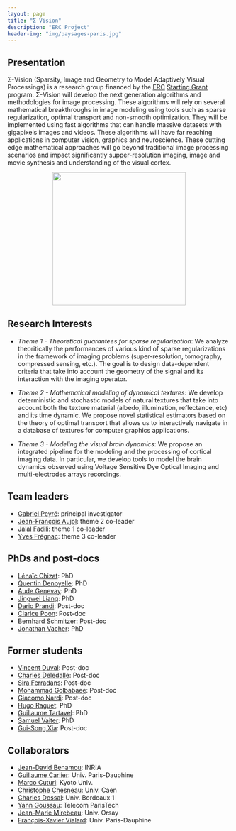 ```yaml
---
layout: page
title: "Σ-Vision"
description: "ERC Project"
header-img: "img/paysages-paris.jpg"
---
```



Presentation
-------------------
Σ-Vision (Sparsity, Image and Geometry to Model Adaptively Visual Processings) is a research group financed by the [ERC](http://erc.europa.eu/) [Starting Grant](http://erc.europa.eu/starting-grants) program. Σ-Vision will develop the next generation algorithms and methodologies for image processing. These algorithms will rely on several mathematical breakthroughs in image modeling using tools such as sparse regularization, optimal transport and non-smooth optimization. They will be implemented using fast algorithms that can handle massive datasets with gigapixels images and videos. These algorithms will have far reaching applications in computer vision, graphics and neuroscience. These cutting edge mathematical approaches will go beyond traditional image processing scenarios and impact significantly supper-resolution imaging, image and movie synthesis and understanding of the visual cortex.

<div align="middle">
<img src="../img/sigma-vision-logo-small.jpg" width="300" align="middle"/>
</div>

Research Interests
-------------------

* _Theme 1 - Theoretical guarantees for sparse regularization_: We analyze theoritically the performances of various kind of sparse regularizations in the framework of imaging problems (super-resolution, tomography, compressed sensing, etc.). The goal is to design data-dependent criteria that take into account the geometry of the signal and its interaction with the imaging operator.

* _Theme 2 - Mathematical modeling of dynamical textures_: We develop deterministic and stochastic models of natural textures that take into account both the texture material (albedo, illumination, reflectance, etc) and its time dynamic. We propose novel statistical estimators based on the theory of optimal transport that allows us to interactively navigate in a database of textures for computer graphics applications.

* _Theme 3 - Modeling the visual brain dynamics_: We propose an integrated pipeline for the modeling and the processing of cortical imaging data. In particular, we develop tools to model the brain dynamics observed using Voltage Sensitive Dye Optical Imaging and multi-electrodes arrays recordings.


Team leaders
-------------------

* [Gabriel Peyré](http://www.ceremade.dauphine.fr/~peyre/): principal investigator
* [Jean-François Aujol](http://www.math.u-bordeaux1.fr/~jaujol/): theme 2 co-leader
* [Jalal Fadili](http://www.greyc.ensicaen.fr/~jfadili/): theme 1 co-leader
* [Yves Frégnac](http://www.unic.cnrs-gif.fr/people/Yves_Fr%C3%A9gnac/): theme 3 co-leader

PhDs and post-docs
-------------------

* [Lénaïc Chizat](https://www.ceremade.dauphine.fr/~chizat/): PhD
* [Quentin Denoyelle](https://www.ceremade.dauphine.fr/~denoyelle/): PhD
* [Aude Genevay](https://www.ceremade.dauphine.fr/~genevay/): PhD
* [Jingwei Liang](https://www.greyc.fr/user/400): PhD
* [Dario Prandi](http://darioprandi.com/): Post-doc
* [Clarice Poon](http://www.damtp.cam.ac.uk/user/cmhsp2/): Post-doc
* [Bernhard Schmitzer](https://www.ceremade.dauphine.fr/~schmitzer/): Post-doc
* [Jonathan Vacher](https://www.ceremade.dauphine.fr/~vacher/): PhD

Former students
-------------------

* [Vincent Duval](https://www.ceremade.dauphine.fr/~vduval/): Post-doc
* [Charles Deledalle](http://www.ceremade.dauphine.fr/~deledall/): Post-doc
* [Sira Ferradans](http://www.gpi.upf.edu/static/sira/Sira_Ferradans/Me.html): Post-doc
* [Mohammad Golbabaee](http://people.epfl.ch/mohammad.golbabaei/): Post-doc
* [Giacomo Nardi](http://www.ceremade.dauphine.fr/~nardi/): Post-doc
* [Hugo Raguet](http://www.ceremade.dauphine.fr/~raguet/): PhD
* [Guillaume Tartavel](http://perso.telecom-paristech.fr/~tartavel/): PhD
* [Samuel Vaiter](http://www.ceremade.dauphine.fr/~vaiter/): PhD
* [Gui-Song Xia](http://perso.telecom-paristech.fr/~xia/): Post-doc

Collaborators
-------------------

* [Jean-David Benamou](https://who.rocq.inria.fr/Jean-David.Benamou/): INRIA
* [Guillaume Carlier](https://www.ceremade.dauphine.fr/~carlier/): Univ. Paris-Dauphine
* [Marco Cuturi](http://www.iip.ist.i.kyoto-u.ac.jp/member/cuturi/): Kyoto Univ.
* [Christophe Chesneau](http://www.math.unicaen.fr/~chesneau/): Univ. Caen
* [Charles Dossal](http://www.math.u-bordeaux.fr/~dossal/): Univ. Bordeaux 1
* [Yann Goussau](http://perso.telecom-paristech.fr/~gousseau/): Telecom ParisTech
* [Jean-Marie Mirebeau](https://www.ceremade.dauphine.fr/~mirebeau/Page_de_Jean-Marie_Mirebeau/Main_page.html): Univ. Orsay
* [François-Xavier Vialard](https://www.ceremade.dauphine.fr/~vialard/): Univ. Paris-Dauphine
